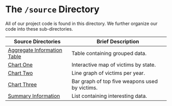 # The `/source` Directory

All of our project code is found in this directory.  We further organize our code into
these sub-directories.

|Source Directories | Brief Description|
|---------------| -----------------|
|[Aggregate Information Table](./aggragate_info_table.R) | Table containing grouped data.
|[Chart One](./chart_one.R) | Interactive map of victims by state.
|[Chart Two](./chart_two.R) | Line graph of victims per year.
|[Chart Three](./chart_three.R) | Bar graph of top five weapons used by victims.
|[Summary Information](./summary_info.R) | List containing interesting data.
